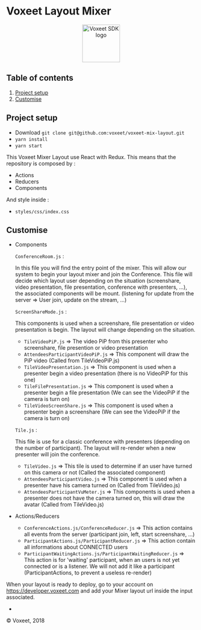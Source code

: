 Voxeet Layout Mixer
=====================

<p align="center">
<img src="https://www.voxeet.com/wp-content/themes/wp-theme/assets/images/logo.svg" alt="Voxeet SDK logo" title="Voxeet SDK logo" width="100"/>
</p>


## Table of contents

  1. [Project setup](#project-setup)
  1. [Customise](#customise)

## Project setup

 - Download ```git clone git@github.com:voxeet/voxeet-mix-layout.git```
 - ```yarn install```
 - ```yarn start```

This Voxeet Mixer Layout use React with Redux. This means that the repository is composed by :

- Actions
- Reducers
- Components

And style inside :

- ```styles/css/index.css```

## Customise

- Components

  ```ConferenceRoom.js``` :

  In this file you will find the entry point of the mixer. This will allow our system to begin your layout mixer and join the Conference.
  This file will decide which layout user depending on the situation (screenshare, video presentation, file presentation, conference with presenters, ...), the associated components will be mount. (listening for update from the server => User join, update on the stream, ...)

  ```ScreenShareMode.js``` :

  This components is used when a screenshare, file presentation or video presentation is begin. The layout will change depending on the situation.
    - ```TileVideoPiP.js``` => The video PiP from this presenter who screenshare, file presention or video presentation
    - ```AttendeesParticipantVideoPiP.js``` => This component will draw the PiP video (Called from TileVideoPiP.js)
    - ```TileVideoPresentation.js``` => This component is used when a presenter begin a video presentation (there is no VideoPiP for this one)
    - ```TileFilePresentation.js``` => This component is used when a presenter begin a file presentation (We can see the VideoPiP if the camera is turn on)
    - ```TileVideoScreenShare.js``` => This component is used when a presenter begin a screenshare (We can see the VideoPiP if the camera is turn on)

  ```Tile.js``` :

  This file is use for a classic conference with presenters (depending on the number of participant). The layout will re-render when a new presenter will join the conference.

    - ```TileVideo.js``` => This tile is used to determine if an user have turned on this camera or not (Called the associated component)
    - ```AttendeesParticipantVideo.js``` => This component is used when a presenter have his camera turned on (Called from TileVideo.js)
    - ```AttendeesParticipantVuMeter.js``` => This components is used when a presenter does not have the camera turned on, this will draw the avatar (Called from TileVideo.js)

- Actions/Reducers

  - ```ConferenceActions.js/ConferenceReducer.js``` => This action contains all events from the server (participant join, left, start screenshare, ...)
  - ```ParticipantActions.js/ParticipantReducer.js``` => This action contain all informations about CONNECTED users
  - ```ParticipantWaitingActions.js/ParticipantWaitingReducer.js``` => This action is for 'waiting' participant, when an users is not yet connected or is a listener. We will not add it like a participant (ParticipantActions, to prevent a useless re-render)


When your layout is ready to deploy, go to your account on https://developer.voxeet.com and add your Mixer layout url inside the input associated.

  -
© Voxeet, 2018
